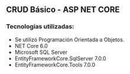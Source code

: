 ##  CRUD Básico - ASP NET CORE

### Tecnologías utilizadas:
 - Se utilizó Programación Orientada a Objetos.
 - NET Core 6.0
 - Microsoft SQL Server
 - EntityFrameworkCore.SqlServer 7.0.0
 - EntityFrameworkCore.Tools 7.0.0
